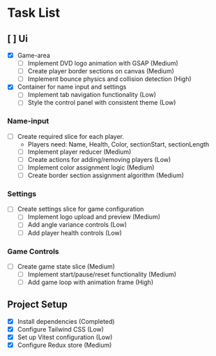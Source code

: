 # Task List

## [ ] Ui

- [x] Game-area
  - [ ] Implement DVD logo animation with GSAP (Medium)
  - [ ] Create player border sections on canvas (Medium)
  - [ ] Implement bounce physics and collision detection (High)
- [x] Container for name input and settings
  - [ ] Implement tab navigation functionality (Low)
  - [ ] Style the control panel with consistent theme (Low)

### Name-input

- [ ] Create required slice for each player.
  - Players need: Name, Health, Color, sectionStart, sectionLength
  - [ ] Implement player reducer (Medium)
  - [ ] Create actions for adding/removing players (Low)
  - [ ] Implement color assignment logic (Medium)
  - [ ] Create border section assignment algorithm (Medium)

### Settings

- [ ] Create settings slice for game configuration
  - [ ] Implement logo upload and preview (Medium)
  - [ ] Add angle variance controls (Low)
  - [ ] Add player health controls (Low)

### Game Controls

- [ ] Create game state slice (Medium)
  - [ ] Implement start/pause/reset functionality (Medium)
  - [ ] Add game loop with animation frame (High)

## Project Setup

- [x] Install dependencies (Completed)
- [x] Configure Tailwind CSS (Low)
- [x] Set up Vitest configuration (Low)
- [x] Configure Redux store (Medium)
